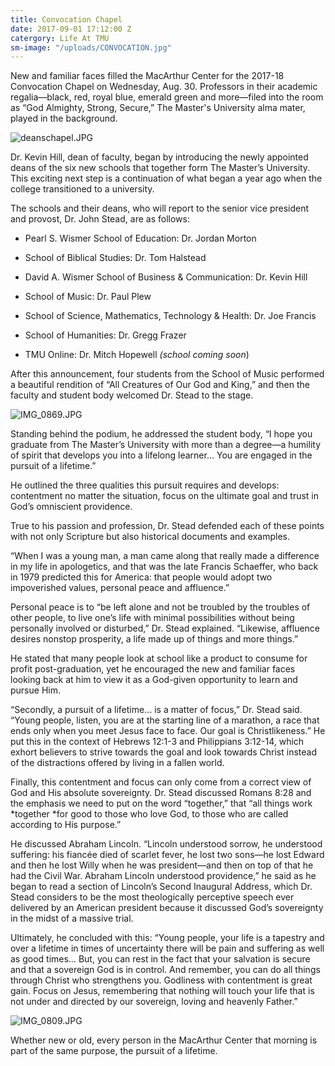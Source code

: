 ```yaml
---
title: Convocation Chapel
date: 2017-09-01 17:12:00 Z
catergory: Life At TMU
sm-image: "/uploads/CONVOCATION.jpg"
---
```


New and familiar faces filled the MacArthur Center for the 2017-18 Convocation Chapel on Wednesday, Aug. 30. Professors in their academic regalia—black, red, royal blue, emerald green and more—filed into the room as “God Almighty, Strong, Secure,” The Master's University alma mater, played in the background.

![deanschapel.JPG](/uploads/deanschapel.JPG)

Dr. Kevin Hill, dean of faculty, began by introducing the newly appointed deans of the six new schools that together form The Master’s University. This exciting next step is a continuation of what began a year ago when the college transitioned to a university.

The schools and their deans, who will report to the senior vice president and provost, Dr. John Stead, are as follows:

* Pearl S. Wismer School of Education: Dr. Jordan Morton

* School of Biblical Studies: Dr. Tom Halstead

* David A. Wismer School of Business & Communication: Dr. Kevin Hill

* School of Music: Dr. Paul Plew

* School of Science, Mathematics, Technology & Health: Dr. Joe Francis

* School of Humanities: Dr. Gregg Frazer

* TMU Online: Dr. Mitch Hopewell *(school coming soon*)

After this announcement, four students from the School of Music performed a beautiful rendition of “All Creatures of Our God and King,” and then the faculty and student body welcomed Dr. Stead to the stage.

![IMG_0869.JPG](/uploads/IMG_0869.JPG)

Standing behind the podium, he addressed the student body, “I hope you graduate from The Master’s University with more than a degree—a humility of spirit that develops you into a lifelong learner… You are engaged in the pursuit of a lifetime.”

He outlined the three qualities this pursuit requires and develops: contentment no matter the situation, focus on the ultimate goal and trust in God’s omniscient providence.

True to his passion and profession, Dr. Stead defended each of these points with not only Scripture but also historical documents and examples.

“When I was a young man, a man came along that really made a difference in my life in apologetics, and that was the late Francis Schaeffer, who back in 1979 predicted this for America: that people would adopt two impoverished values, personal peace and affluence.”

Personal peace is to “be left alone and not be troubled by the troubles of other people, to live one’s life with minimal possibilities without being personally involved or disturbed,” Dr. Stead explained. “Likewise, affluence desires nonstop prosperity, a life made up of things and more things.”

He stated that many people look at school like a product to consume for profit post-graduation, yet he encouraged the new and familiar faces looking back at him to view it as a God-given opportunity to learn and pursue Him.

“Secondly, a pursuit of a lifetime… is a matter of focus,” Dr. Stead said. “Young people, listen, you are at the starting line of a marathon, a race that ends only when you meet Jesus face to face. Our goal is Christlikeness.” He put this in the context of Hebrews 12:1-3 and Philippians 3:12-14, which exhort believers to strive towards the goal and look towards Christ instead of the distractions offered by living in a fallen world.

Finally, this contentment and focus can only come from a correct view of God and His absolute sovereignty. Dr. Stead discussed Romans 8:28 and the emphasis we need to put on the word “together,” that “all things work *together *for good to those who love God, to those who are called according to His purpose.”

He discussed Abraham Lincoln. “Lincoln understood sorrow, he understood suffering: his fiancée died of scarlet fever, he lost two sons—he lost Edward and then he lost Willy when he was president—and then on top of that he had the Civil War. Abraham Lincoln understood providence,” he said as he began to read a section of Lincoln’s Second Inaugural Address, which Dr. Stead considers to be the most theologically perceptive speech ever delivered by an American president because it discussed God’s sovereignty in the midst of a massive trial.

Ultimately, he concluded with this: “Young people, your life is a tapestry and over a lifetime in times of uncertainty there will be pain and suffering as well as good times… But, you can rest in the fact that your salvation is secure and that a sovereign God is in control. And remember, you can do all things through Christ who strengthens you. Godliness with contentment is great gain. Focus on Jesus, remembering that nothing will touch your life that is not under and directed by our sovereign, loving and heavenly Father.”

![IMG_0809.JPG](/uploads/IMG_0809.JPG)

Whether new or old, every person in the MacArthur Center that morning is part of the same purpose, the pursuit of a lifetime.
